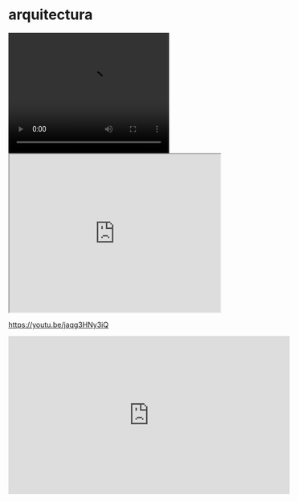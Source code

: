 # arquitectura

<video width="320" height="240" controls>
  <source src="Proyecto.mp4" type="video/mp4">
  Your browser does not support the video tag.
</video>

<iframe width="420" height="315"
src="https://youtu.be/jaqg3HNy3iQ">
</iframe>

https://youtu.be/jaqg3HNy3iQ

<iframe width="560" height="315" src="https://www.youtube.com/embed/jaqg3HNy3iQ" frameborder="0" allowfullscreen></iframe>
